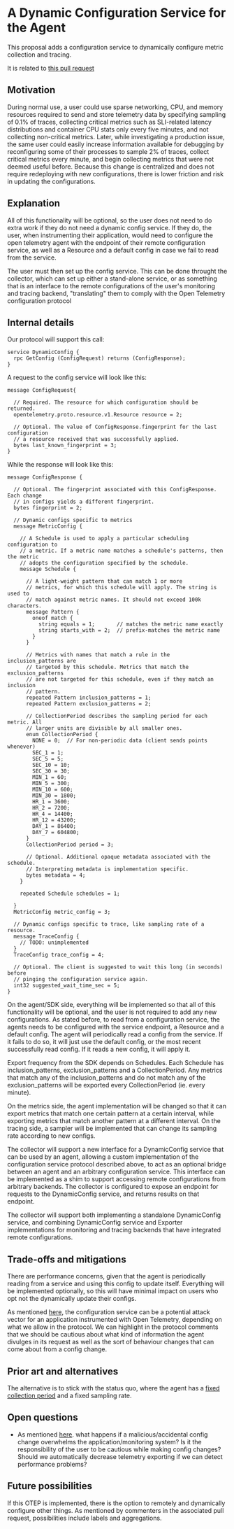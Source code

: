 # A Dynamic Configuration Service for the Agent

This proposal adds a configuration service to dynamically configure metric collection and tracing.

It is related to [this pull request](https://github.com/open-telemetry/opentelemetry-proto/pull/155)

## Motivation

During normal use, a user could use sparse networking, CPU, and memory resources required to send and store telemetry data by specifying sampling of 0.1% of traces, collecting critical metrics such as SLI-related latency distributions and container CPU stats only every five minutes, and not collecting non-critical metrics. Later, while investigating a production issue, the same user could easily increase information available for debugging by reconfiguring some of their processes to sample 2% of traces, collect critical metrics every minute, and begin collecting metrics that were not deemed useful before. Because this change is centralized and does not require redeploying with new configurations, there is lower friction and risk in updating the configurations.

## Explanation

All of this functionality will be optional, so the user does not need to do extra work if they do not need a dynamic config service. If they do, the user, when instrumenting their application, would need to configure the open telemetry agent with the endpoint of their remote configuration service, as well as a Resource and a default config in case we fail to read from the service.

The user must then set up the config service. This can be done throught the collector, which can set up either a stand-alone service, or as something that is an interface to the remote configurations of the user's monitoring and tracing backend, "translating" them to comply with the Open Telemetry configuration protocol

## Internal details

Our protocol will support this call:

```
service DynamicConfig {
  rpc GetConfig (ConfigRequest) returns (ConfigResponse);
}
```

A request to the config service will look like this:

```
message ConfigRequest{

  // Required. The resource for which configuration should be returned.
  opentelemetry.proto.resource.v1.Resource resource = 2;

  // Optional. The value of ConfigResponse.fingerprint for the last configuration
  // a resource received that was successfully applied.
  bytes last_known_fingerprint = 3;
}
```

While the response will look like this:

```
message ConfigResponse {

  // Optional. The fingerprint associated with this ConfigResponse. Each change
  // in configs yields a different fingerprint.
  bytes fingerprint = 2;

  // Dynamic configs specific to metrics
  message MetricConfig {

    // A Schedule is used to apply a particular scheduling configuration to
    // a metric. If a metric name matches a schedule's patterns, then the metric
    // adopts the configuration specified by the schedule.
    message Schedule {

      // A light-weight pattern that can match 1 or more
      // metrics, for which this schedule will apply. The string is used to
      // match against metric names. It should not exceed 100k characters.
      message Pattern {
        oneof match {
          string equals = 1;       // matches the metric name exactly
          string starts_with = 2;  // prefix-matches the metric name
        }
      }

      // Metrics with names that match a rule in the inclusion_patterns are
      // targeted by this schedule. Metrics that match the exclusion_patterns
      // are not targeted for this schedule, even if they match an inclusion
      // pattern.
      repeated Pattern inclusion_patterns = 1;
      repeated Pattern exclusion_patterns = 2;

      // CollectionPeriod describes the sampling period for each metric. All
      // larger units are divisible by all smaller ones.
      enum CollectionPeriod {
        NONE = 0;  // For non-periodic data (client sends points whenever)
        SEC_1 = 1;
        SEC_5 = 5;
        SEC_10 = 10;
        SEC_30 = 30;
        MIN_1 = 60;
        MIN_5 = 300;
        MIN_10 = 600;
        MIN_30 = 1800;
        HR_1 = 3600;
        HR_2 = 7200;
        HR_4 = 14400;
        HR_12 = 43200;
        DAY_1 = 86400;
        DAY_7 = 604800;
      }
      CollectionPeriod period = 3;

      // Optional. Additional opaque metadata associated with the schedule.
      // Interpreting metadata is implementation specific.
      bytes metadata = 4;
    }

    repeated Schedule schedules = 1;

  }
  MetricConfig metric_config = 3;

  // Dynamic configs specific to trace, like sampling rate of a resource.
  message TraceConfig {
    // TODO: unimplemented
  }
  TraceConfig trace_config = 4;

  // Optional. The client is suggested to wait this long (in seconds) before
  // pinging the configuration service again.
  int32 suggested_wait_time_sec = 5;
}
```

On the agent/SDK side, everything will be implemented so that all of this functionality will be optional, and the user is not required to add any new configurations. As stated before, to read from a configuration service, the agents needs to be configured with the service endpoint, a Resource and a default config. The agent will periodically read a config from the service. If it fails to do so, it will just use the default config, or the most recent successfully read config. If it reads a new config, it will apply it.

Export frequency from the SDK depends on Schedules. Each Schedule has inclusion_patterns, exclusion_patterns and a CollectionPeriod. Any metrics that match any of the inclusion_patterns and do not match any of the exclusion_patterns will be exported every CollectionPeriod (ie. every minute).

On the metrics side, the agent implementation will be changed so that it can export metrics that match one certain pattern at a certain interval, while exporting metrics that match another pattern at a different interval. On the tracing side, a sampler will be implemented that can change its sampling rate according to new configs.

The collector will support a new interface for a DynamicConfig service that can be used by an agent, allowing a custom implementation of the configuration service protocol described above, to act as an optional bridge between an agent and an arbitrary configuration service. This interface can be implemented as a shim to support accessing remote configurations from arbitrary backends. The collector is configured to expose an endpoint for requests to the DynamicConfig service, and returns results on that endpoint.

The collector will support both implementing a standalone DynamicConfig service, and combining
DynamicConfig service and Exporter implementations for monitoring and tracing backends that
have integrated remote configurations.

## Trade-offs and mitigations

There are performance concerns, given that the agent is periodically reading from a service and using this config to update itself. Everything will be implemented optionally, so this will have minimal impact on users who opt not the dynamically update their configs.

As mentioned [here](https://github.com/open-telemetry/opentelemetry-proto/pull/155#issuecomment-640582048), the configuration service can be a potential attack vector for an application instrumented with Open Telemetry, depending on what we allow in the protocol. We can highlight in the protocol comments that we should be cautious about what kind of information the agent divulges in its request as well as the sort of behaviour changes that can come about from a config change. 

## Prior art and alternatives

The alternative is to stick with the status quo, where the agent has a [fixed collection period](https://github.com/open-telemetry/opentelemetry-go/blob/34bd99896311a81cf843475779cae2e1c05e6257/sdk/metric/controller/push/push.go#L72-L76) and a fixed sampling rate.

## Open questions

- As mentioned [here](https://github.com/open-telemetry/opentelemetry-proto/pull/155#issuecomment-640582048). what happens if a malicious/accidental config change overwhelms the application/monitoring system? Is it the responsibility of the user to be cautious while making config changes? Should we automatically decrease telemetry exporting if we can detect performance problems?

## Future possibilities

If this OTEP is implemented, there is the option to remotely and dynamically configure other things. As mentioned by commenters in the associated pull request, possibilities include labels and aggregations.
